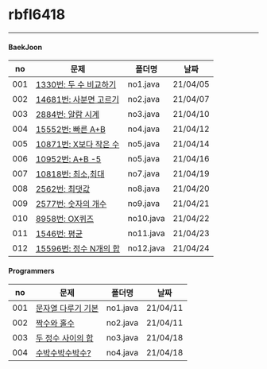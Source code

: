 # rbfl6418
---


#### BaekJoon

|no|문제|폴더명|날짜|
|------|------------------------------------------------------------------|----------|----------|
| 001 | [1330번: 두 수 비교하기](https://www.acmicpc.net/problem/1330)    | no1.java | 21/04/05 |
| 002 | [14681번: 사분면 고르기](https://www.acmicpc.net/problem/14681)        | no2.java | 21/04/07 |
| 003 | [2884번: 알람 시계](https://www.acmicpc.net/problem/2884)               | no3.java | 21/04/10 |
| 004 | [15552번: 빠른 A+B](https://www.acmicpc.net/problem/15552)               | no4.java | 21/04/12 |
| 005 | [10871번: X보다 작은 수](https://www.acmicpc.net/problem/10871)               | no5.java | 21/04/14 |
| 006 | [10952번: A+B -5](https://www.acmicpc.net/problem/10952)               | no5.java | 21/04/16 |
| 007 | [10818번: 최소,최대 ](https://www.acmicpc.net/problem/10818)               | no7.java | 21/04/19 |
| 008 | [2562번: 최댓값 ](https://www.acmicpc.net/problem/2562)               | no8.java | 21/04/20 |
| 009 | [2577번: 숫자의 개수 ](https://www.acmicpc.net/problem/2577)               | no9.java | 21/04/21 |
| 010 | [8958번: OX퀴즈 ](https://www.acmicpc.net/problem/8958)               | no10.java | 21/04/22 |
| 011 | [1546번: 평균](https://www.acmicpc.net/problem/1546)               | no11.java | 21/04/23 |
| 012 | [15596번: 정수 N개의 합](https://www.acmicpc.net/problem/15596)               | no12.java | 21/04/24 |




#### Programmers
|no|문제|폴더명|날짜|
|------|------------------------------------------------------------------|----------|----------|
| 001 | [문자열 다루기 기본](https://programmers.co.kr/learn/courses/30/lessons/12918)    | no1.java | 21/04/11 |
| 002 | [짝수와 홀수](https://programmers.co.kr/learn/courses/30/lessons/12937)        | no2.java | 21/04/11 |
| 003 | [두 정수 사이의 합](https://programmers.co.kr/learn/courses/30/lessons/12912)               | no3.java | 21/04/18|
| 004 | [수박수박수박수?](https://programmers.co.kr/learn/courses/30/lessons/12922)               | no4.java | 21/04/18 |
